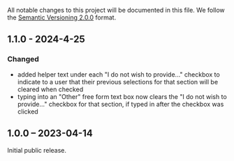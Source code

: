 All notable changes to this project will be documented in this file.
We follow the [Semantic Versioning 2.0.0](http://semver.org/) format.

## 1.1.0 - 2024-4-25

### Changed
- added helper text under each "I do not wish to provide..." checkbox to indicate to a user that their previous selections for that section will be cleared when checked
- typing into an "Other" free form text box now clears the "I do not wish to provide..." checkbox for that section, if typed in after the checkbox was clicked


## 1.0.0 – 2023-04-14

Initial public release.
